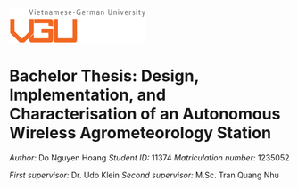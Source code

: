 ![](https://github.com/Dreamy-Z3r0/VGUThesis-AutonomousWirelessAgrometeorologyStation/blob/main/VGU%20logo.gif)

# Bachelor Thesis: Design, Implementation, and Characterisation of an Autonomous Wireless Agrometeorology Station

*Author:* Do Nguyen Hoang
*Student ID:* 11374
*Matriculation number:* 1235052

*First supervisor:* Dr. Udo Klein
*Second supervisor:* M.Sc. Tran Quang Nhu
